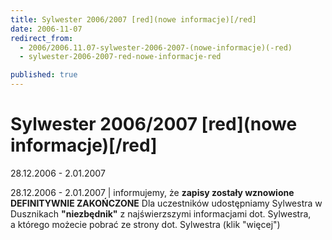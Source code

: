 ```yaml
---
title: Sylwester 2006/2007 [red](nowe informacje)[/red]
date: 2006-11-07
redirect_from: 
  - 2006/2006.11.07-sylwester-2006-2007-(nowe-informacje)(-red)
  - sylwester-2006-2007-red-nowe-informacje-red

published: true
---
```




# Sylwester 2006/2007 [red](nowe informacje)[/red]

<time>28.12.2006 - 2.01.2007</time>

28.12.2006 - 2.01.2007 | 
informujemy, że **zapisy zostały wznowione DEFINITYWNIE ZAKOŃCZONE**
Dla uczestników udostępniamy Sylwestra w Dusznikach **"niezbędnik"** z najświerzszymi informacjami dot. Sylwestra, a&nbsp;którego możecie pobrać ze strony dot. Sylwestra (klik "więcej")


<!--CONTENT FROM OLD SERVER (jos before 2013): 28.12.2006 - 2.01.2007 | 
informujemy, że **zapisy zostały wznowione DEFINITYWNIE ZAKOŃCZONE**
Dla uczestników udostępniamy Sylwestra w Dusznikach **"niezbędnik"** z najświerzszymi informacjami dot. Sylwestra, a&nbsp;którego możecie pobrać ze strony dot. Sylwestra (klik "więcej")

-->

<!--{{json:{"created_date":"2006-11-07 16:01:03","publish_down":"0000-00-00 00:00:00","id":"410"}}}-->